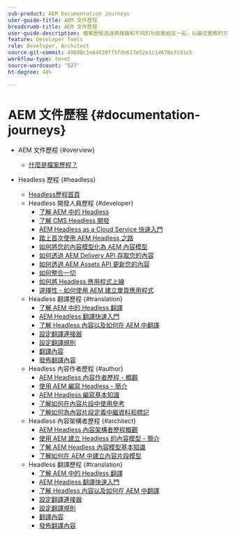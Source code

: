 ```yaml
---
sub-product: AEM Documentation Journeys
user-guide-title: AEM 文件歷程
breadcrumb-title: AEM 文件歷程
user-guide-description: 檔案歷程透過將複雜和不同的功能繫結在一起，以最佳實務的方式解決業務目標，從而在AEM檔案中提供敘述結構。 專為 AEM 初學者而設計，該歷程介紹了從頭到尾實現目標的概念和功能。
feature: Developer Tools
role: Developer, Architect
source-git-commit: 49688c1e64038ff5fde617e52e1c14878e3191e5
workflow-type: tm+mt
source-wordcount: '527'
ht-degree: 48%

---
```



# AEM 文件歷程 {#documentation-journeys}

<!--
All links to other guides need to be absolute references with leading protocol and domain since SCCM does not allow pages to be referenced with relative links in multiple ToCs.
-->

+ AEM 文件歷程 {#overview}
   + [什麼是檔案歷程？](home.md)

+ Headless 歷程 {#headless}
   + [Headless歷程首頁](https://experienceleague.adobe.com/docs/experience-manager-65/headless-journey/home.html)
   + Headless 開發人員歷程 {#developer}
      + [了解 AEM 中的 Headless](https://experienceleague.adobe.com/docs/experience-manager-65/headless-journey/developer/overview.html)
      + [了解 CMS Headless 開發](https://experienceleague.adobe.com/docs/experience-manager-65/headless-journey/developer/learn-about.html)
      + [AEM Headless as a Cloud Service 快速入門](https://experienceleague.adobe.com/docs/experience-manager-65/headless-journey/developer/getting-started.html)
      + [踏上首次使用 AEM Headless 之路](https://experienceleague.adobe.com/docs/experience-manager-65/headless-journey/developer/path-to-first-experience.html)
      + [如何將您的內容模型化為 AEM 內容模型](https://experienceleague.adobe.com/docs/experience-manager-65/headless-journey/developer/model-your-content.html)
      + [如何透過 AEM Delivery API 存取您的內容](https://experienceleague.adobe.com/docs/experience-manager-65/headless-journey/developer/access-your-content.html)
      + [如何透過 AEM Assets API 更新您的內容](https://experienceleague.adobe.com/docs/experience-manager-65/headless-journey/developer/update-your-content.html)
      + [如何整合一切](https://experienceleague.adobe.com/docs/experience-manager-65/headless-journey/developer/put-it-all-together.html)
      + [如何將 Headless 應用程式上線](https://experienceleague.adobe.com/docs/experience-manager-65/headless-journey/developer/go-live.html)
      + [選擇性 - 如何使用 AEM 建立單頁應用程式](https://experienceleague.adobe.com/docs/experience-manager-65/headless-journey/developer/create-spa.html)
   + Headless 翻譯歷程 {#translation}
      + [了解 AEM 中的 Headless 翻譯](https://experienceleague.adobe.com/docs/experience-manager-65/headless-journey/translation/overview.html)
      + [AEM Headless 翻譯快速入門](https://experienceleague.adobe.com/docs/experience-manager-65/headless-journey/translation/getting-started.html)
      + [了解 Headless 內容以及如何在 AEM 中翻譯](https://experienceleague.adobe.com/docs/experience-manager-65/headless-journey/translation/learn-about.html)
      + [設定翻譯連接器](https://experienceleague.adobe.com/docs/experience-manager-65/headless-journey/translation/configure-connector.html)
      + [設定翻譯規則](https://experienceleague.adobe.com/docs/experience-manager-65/headless-journey/translation/translation-rules.html)
      + [翻譯內容](https://experienceleague.adobe.com/docs/experience-manager-65/headless-journey/translation/translate-content.html)
      + [發佈翻譯內容](https://experienceleague.adobe.com/docs/experience-manager-65/headless-journey/translation/publish-content.html)
   + Headless 內容作者歷程 {#author}
      + [AEM Headless 內容作者歷程 - 概觀](https://experienceleague.adobe.com/docs/experience-manager-65/headless-journey/author/overview.html)
      + [使用 AEM 編寫 Headless - 簡介](https://experienceleague.adobe.com/docs/experience-manager-65/headless-journey/author/introduction.html)
      + [AEM Headless 編寫基本知識](https://experienceleague.adobe.com/docs/experience-manager-65/headless-journey/author/basics.html)
      + [了解如何在內容片段中使用參考](https://experienceleague.adobe.com/docs/experience-manager-65/headless-journey/author/references.html)
      + [了解如何為內容片段定義中繼資料和標記](https://experienceleague.adobe.com/docs/experience-manager-65/headless-journey/author/metadata-tagging.html)
   + Headless 內容架構者歷程 {#architect}
      + [AEM Headless 內容架構者歷程概觀](https://experienceleague.adobe.com/docs/experience-manager-65/headless-journey/architect/overview.html)
      + [使用 AEM 建立 Headless 的內容模型 - 簡介](https://experienceleague.adobe.com/docs/experience-manager-65/headless-journey/architect/introduction.html)
      + [了解 AEM Headless 內容模型基本知識](https://experienceleague.adobe.com/docs/experience-manager-65/headless-journey/architect/basics.html)
      + [了解如何在 AEM 中建立內容片段模型](https://experienceleague.adobe.com/docs/experience-manager-65/headless-journey/architect/model-structure.html)
   + Headless 翻譯歷程 {#translation}
      + [了解 AEM 中的 Headless 翻譯](https://experienceleague.adobe.com/docs/experience-manager-65/headless-journey/translation/overview.html)
      + [AEM Headless 翻譯快速入門](https://experienceleague.adobe.com/docs/experience-manager-65/headless-journey/translation/getting-started.html)
      + [了解 Headless 內容以及如何在 AEM 中翻譯](https://experienceleague.adobe.com/docs/experience-manager-65/headless-journey/translation/learn-about.html)
      + [設定翻譯連接器](https://experienceleague.adobe.com/docs/experience-manager-65/headless-journey/translation/configure-connector.html)
      + [設定翻譯規則](https://experienceleague.adobe.com/docs/experience-manager-65/headless-journey/translation/translation-rules.html)
      + [翻譯內容](https://experienceleague.adobe.com/docs/experience-manager-65/headless-journey/translation/translate-content.html)
      + [發佈翻譯內容](https://experienceleague.adobe.com/docs/experience-manager-65/headless-journey/translation/publish-content.html)
